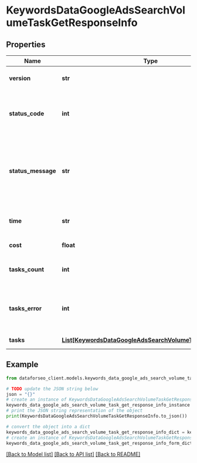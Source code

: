 # KeywordsDataGoogleAdsSearchVolumeTaskGetResponseInfo


## Properties

Name | Type | Description | Notes
------------ | ------------- | ------------- | -------------
**version** | **str** | the current version of the API | [optional] 
**status_code** | **int** | general status code you can find the full list of the response codes here | [optional] 
**status_message** | **str** | general informational message you can find the full list of general informational messages here | [optional] 
**time** | **str** | total execution time, seconds | [optional] 
**cost** | **float** | total tasks cost, USD | [optional] 
**tasks_count** | **int** | the number of tasks in the tasks array | [optional] 
**tasks_error** | **int** | the number of tasks in the tasks array returned with an error | [optional] 
**tasks** | [**List[KeywordsDataGoogleAdsSearchVolumeTaskGetTaskInfo]**](KeywordsDataGoogleAdsSearchVolumeTaskGetTaskInfo.md) | array of tasks | [optional] 

## Example

```python
from dataforseo_client.models.keywords_data_google_ads_search_volume_task_get_response_info import KeywordsDataGoogleAdsSearchVolumeTaskGetResponseInfo

# TODO update the JSON string below
json = "{}"
# create an instance of KeywordsDataGoogleAdsSearchVolumeTaskGetResponseInfo from a JSON string
keywords_data_google_ads_search_volume_task_get_response_info_instance = KeywordsDataGoogleAdsSearchVolumeTaskGetResponseInfo.from_json(json)
# print the JSON string representation of the object
print(KeywordsDataGoogleAdsSearchVolumeTaskGetResponseInfo.to_json())

# convert the object into a dict
keywords_data_google_ads_search_volume_task_get_response_info_dict = keywords_data_google_ads_search_volume_task_get_response_info_instance.to_dict()
# create an instance of KeywordsDataGoogleAdsSearchVolumeTaskGetResponseInfo from a dict
keywords_data_google_ads_search_volume_task_get_response_info_form_dict = keywords_data_google_ads_search_volume_task_get_response_info.from_dict(keywords_data_google_ads_search_volume_task_get_response_info_dict)
```
[[Back to Model list]](../README.md#documentation-for-models) [[Back to API list]](../README.md#documentation-for-api-endpoints) [[Back to README]](../README.md)


